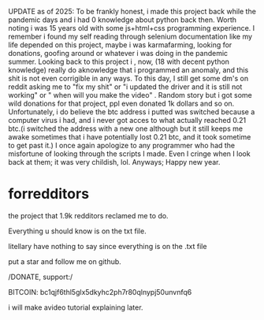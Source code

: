 UPDATE as of 2025:
To be frankly honest, i made this project back while the pandemic days and i had 0 knowledge about python back then.
Worth noting i was 15 years old with some js+html+css programming experience.
I remember i found my self reading through selenium documentation like my life depended on this project, maybe i was karmafarming,
looking for donations, goofing around or whatever i was doing in the pandemic summer.
Looking back to this project i , now,  (18 with decent python knowledge) really do aknowledge that i programmed an anomaly, and this shit 
is not even corrigible in any ways.
To this day, I still get some dm's on reddit asking me to "fix my shit" or "i updated the driver and it is still not working" or " when will you make the video" .
Random story but i got some wild donations for that project, ppl even donated 1k dollars and so on. Unfortunately, i do believe the btc address i putted
was switched because a computer virus i had, and i never got acces to what actually reached 0.21 btc.(i switched the address with a new one although but it still keeps me 
awake sometimes that i have potentially lost 0.21 btc, and it took sometime to get past it.) 
I once again apologize to any programmer who had the misfortune of looking through the scripts I made. Even I cringe when I look back at them; it was very childish, lol.
Anyways;
Happy new year.


# forredditors
the project that 1.9k redditors reclamed me to do. 

Everything u should know is on the txt file.


litellary have nothing to say since everything is on the .txt file

 put a star and follow me on github.


/DONATE, support:/


 BITCOIN: bc1qjf6thl5glx5dkyhc2ph7r80qlnypj50unvnfq6
 
 

i will make  avideo tutorial explaining later.

